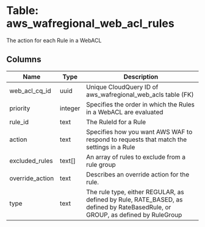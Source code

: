 
# Table: aws_wafregional_web_acl_rules
The action for each Rule in a WebACL
## Columns
| Name        | Type           | Description  |
| ------------- | ------------- | -----  |
|web_acl_cq_id|uuid|Unique CloudQuery ID of aws_wafregional_web_acls table (FK)|
|priority|integer|Specifies the order in which the Rules in a WebACL are evaluated|
|rule_id|text|The RuleId for a Rule|
|action|text|Specifies how you want AWS WAF to respond to requests that match the settings in a Rule|
|excluded_rules|text[]|An array of rules to exclude from a rule group|
|override_action|text|Describes an override action for the rule.|
|type|text|The rule type, either REGULAR, as defined by Rule, RATE_BASED, as defined by RateBasedRule, or GROUP, as defined by RuleGroup|
